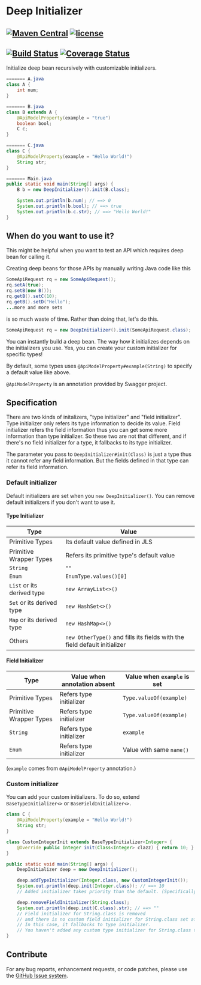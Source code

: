 # Deep Initializer
## [![Maven Central](https://maven-badges.herokuapp.com/maven-central/io.github.konohiroaki/deep-initializer/badge.svg)](https://maven-badges.herokuapp.com/maven-central/io.github.konohiroaki/deep-initializer) [![license](https://img.shields.io/github/license/mashape/apistatus.svg?maxAge=2592000)](https://opensource.org/licenses/mit-license.php)

## [![Build Status](https://travis-ci.org/konohiroaki/deep-initializer.svg?branch=master)](https://travis-ci.org/konohiroaki/deep-initializer) [![Coverage Status](https://coveralls.io/repos/github/konohiroaki/deep-initializer/badge.svg?branch=master)](https://coveralls.io/github/konohiroaki/deep-initializer)

Initialize deep bean recursively with customizable initializers.

```java
======= A.java
class A {
    int num;
}

======= B.java
class B extends A {
    @ApiModelProperty(example = "true")
    boolean bool;
    C c;
}

======= C.java
class C {
    @ApiModelProperty(example = "Hello World!")
    String str;
}

======= Main.java
public static void main(String[] args) {
    B b = new DeepInitializer().init(B.class);

    System.out.println(b.num); // ==> 0
    System.out.println(b.bool); // ==> true
    System.out.println(b.c.str); // ==> "Hello World!"
}
```

## When do you want to use it?
This might be helpful when you want to test an API which requires deep bean for calling it.

Creating deep beans for those APIs by manually writing Java code like this

```java
SomeApiRequest rq = new SomeApiRequest();
rq.setA(true);
rq.setB(new B());
rq.getB().setC(10);
rq.getB().setD("Hello");
...more and more sets
```

is so much waste of time. Rather than doing that, let's do this.

```java
SomeApiRequest rq = new DeepInitializer().init(SomeApiRequest.class);
```

You can instantly build a deep bean. The way how it initializes depends on the initializers you use. Yes, you can create your custom initializer for specific types!

By default, some types uses `@ApiModelProperty#example(String)` to specify a default value like above.

`@ApiModelProperty` is an annotation provided by Swagger project.

## Specification

There are two kinds of initalizers, "type initializer" and "field initializer". Type initializer only refers its type information to decide its value. Field initializer refers the field information thus you can get some more information than type initializer. So these two are not that different, and if there's no field initializer for a type, it fallbacks to its type initializer.

The parameter you pass to `DeepInitializer#init(Class)` is just a type thus it cannot refer any field information. But the fields defined in that type can refer its field information.

### Default initializer

Default initializers are set when you `new DeepInitializer()`. You can remove default initializers if you don't want to use it.

#### Type Initializer
| Type | Value |
|---|---|
| Primitive Types | Its default value defined in JLS |
| Primitive Wrapper Types | Refers its primitive type's default value |
| `String` | `""` |
| `Enum`| `EnumType.values()[0]`|
| `List` or its derived type | `new ArrayList<>()` |
| `Set` or its derived type | `new HashSet<>()` |
| `Map` or its derived type | `new HashMap<>()` |
| Others | `new OtherType()` and fills its fields with the field default initializer |

#### Field Initializer
| Type | Value when annotation absent | Value when `example` is set |
|---|---|---|
| Primitive Types | Refers type initializer | `Type.valueOf(example)` |
| Primitive Wrapper Types | Refers type initializer | `Type.valueOf(example)` |
| `String` | Refers type initializer | `example`|
| `Enum`| Refers type initializer| Value with same `name()` |

(`example` comes from `@ApiModelProperty` annotation.)

### Custom initializer

You can add your custom initializers. To do so, extend `BaseTypeInitializer<>` or `BaseFieldInitializer<>`.

```java
class C {
    @ApiModelProperty(example = "Hello World!")
    String str;
}

class CustomIntegerInit extends BaseTypeInitializer<Integer> {
    @Override public Integer init(Class<Integer> clazz) { return 10; }
}

public static void main(String[] args) {
    DeepInitializer deep = new DeepInitializer();

    deep.addTypeInitializer(Integer.class, new CustomIntegerInit());
    System.out.println(deep.init(Integer.class)); // ==> 10
    // Added initializer takes priority than the default. (Specifically, later added has higher priority)

    deep.removeFieldInitializer(String.class);
    System.out.println(deep.init(C.class).str); // ==> ""
    // Field initializer for String.class is removed
    // and there is no custom field initializer for String.class set after that.
    // In this case, it fallbacks to type initializer.
    // You haven't added any custom type initializer for String.class thus it will use the default one.
}
```

## Contribute
For any bug reports, enhancement requests, or code patches, please use the [GitHub Issue system](https://github.com/konohiroaki/deep-initializer/issues).